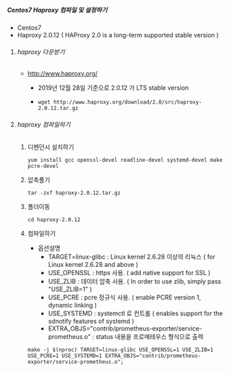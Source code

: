 ##### Centos7 Haproxy 컴파일 및 설정하기

- Centos7
- Haproxy 2.0.12 ( HAProxy 2.0 is a long-term supported stable version )
  

1. ######  haproxy 다운받기

   * http://www.haproxy.org/

     * 2019년 12월 28일 기준으로 2.0.12 가 LTS stable version

     * ```
       wget http://www.haproxy.org/download/2.0/src/haproxy-2.0.12.tar.gz
       ```

       

2. ###### haproxy 컴파일하기

   1. 디펜던시 설치하기

      ```
      yum install gcc openssl-devel readline-devel systemd-devel make pcre-devel
      ```

      

   2. 압축풀기

      ```
      tar -zxf haproxy-2.0.12.tar.gz
      ```

      

   3. 폴더이동

      ```
      cd haproxy-2.0.12
      ```

      

   4. 컴파일하기

      - 옵션설명
        - TARGET=linux-glibc : Linux kernel 2.6.28 이상의 리눅스 ( for Linux kernel 2.6.28 and above )
        - USE_OPENSSL : https 사용. ( add native support for SSL )
        - USE_ZLIB : 데이터 압축 사용. ( In order to use zlib, simply pass "USE_ZLIB=1" )
        - USE_PCRE : pcre 정규식 사용. ( enable PCRE version 1, dynamic linking )
        - USE_SYSTEMD : systemctl 로 컨트롤 ( enables support for the sdnotify features of systemd )
        - EXTRA_OBJS="contrib/prometheus-exporter/service-prometheus.o" : status 내용을 프로메테우스 형식으로 출력

      ```
      make -j $(nproc) TARGET=linux-glibc USE_OPENSSL=1 USE_ZLIB=1 USE_PCRE=1 USE_SYSTEMD=1 EXTRA_OBJS="contrib/prometheus-exporter/service-prometheus.o";
      ```

      

